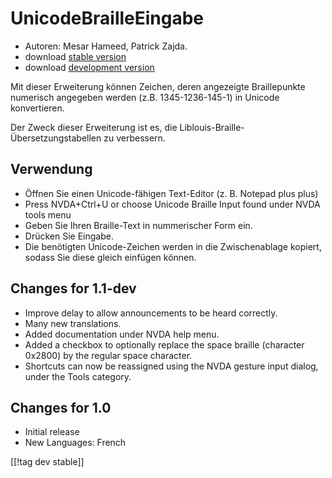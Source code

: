 # UnicodeBrailleEingabe #

* Autoren: Mesar Hameed, Patrick Zajda.
* download [stable version][1]
* download [development version][2]

Mit dieser Erweiterung können Zeichen, deren angezeigte Braillepunkte
numerisch angegeben werden (z.B. 1345-1236-145-1) in Unicode konvertieren.

Der Zweck dieser Erweiterung ist es, die
Liblouis-Braille-Übersetzungstabellen zu verbessern.

## Verwendung ##

* Öffnen Sie einen Unicode-fähigen Text-Editor (z. B. Notepad plus plus)
* Press NVDA+Ctrl+U or choose Unicode Braille Input found under NVDA tools
  menu
* Geben Sie Ihren Braille-Text in nummerischer Form ein.
* Drücken Sie Eingabe.
* Die benötigten Unicode-Zeichen werden in die Zwischenablage kopiert,
  sodass Sie diese gleich einfügen können.

## Changes for 1.1-dev ##

* Improve delay to allow announcements to be heard correctly.
* Many new translations.
* Added documentation under NVDA help menu.
* Added a checkbox to optionally replace the space braille (character
  0x2800) by the regular space character.
* Shortcuts can now be reassigned using the NVDA gesture input dialog, under
  the Tools category.

## Changes for 1.0 ##

* Initial release
* New Languages: French

[[!tag dev stable]]

[1]: http://addons.nvda-project.org/files/get.php?file=ubi

[2]: http://addons.nvda-project.org/files/get.php?file=ubi-dev
